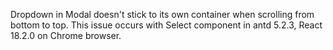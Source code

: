 Dropdown in Modal doesn't stick to its own container when scrolling from bottom to top. This issue occurs with Select component in antd 5.2.3, React 18.2.0 on Chrome browser.
